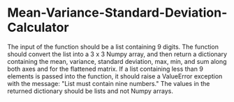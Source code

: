 # Mean-Variance-Standard-Deviation-Calculator
The input of the function should be a list containing 9 digits. The function should convert the list into a 3 x 3 Numpy array, and then return a dictionary containing the mean, variance, standard deviation, max, min, and sum along both axes and for the flattened matrix. If a list containing less than 9 elements is passed into the function, it should raise a ValueError exception with the message: "List must contain nine numbers." The values in the returned dictionary should be lists and not Numpy arrays.
